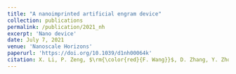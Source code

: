 ```yaml
---
title: "A nanoimprinted artificial engram device"
collection: publications
permalink: /publication/2021_nh
excerpt: 'Nano device'
date: July 7, 2021
venue: 'Nanoscale Horizons'
paperurl: 'https://doi.org/10.1039/d1nh00064k'
citation: X. Li, P. Zeng, $\rm{\color{red}{F. Wang}}$, D. Zhang, Y. Zhou, R. Liang, Q. Ou, X. Wu, and S. Zhang, A Nanoimprinted Artificial Engram Device, Nanoscale Horiz. 6, 718 (2021).
---
```

